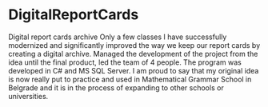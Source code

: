 # DigitalReportCards
Digital report cards archive
Only a few classes
I have successfully modernized and significantly improved the way we keep our report cards by creating a digital archive. Managed the development of the project from the idea until the final product, led the team of 4 people. The program was developed in C# and MS SQL Server. I am proud to say that my original idea is now really put to practice and used in Mathematical Grammar School in Belgrade and it is in the process of expanding to other schools or universities.

